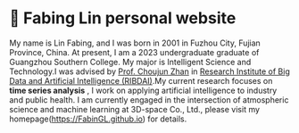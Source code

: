 # 🏃 Fabing Lin personal website
My name is Lin Fabing, and I was born in 2001 in Fuzhou City, Fujian Province, China. At present, I am a 2023 undergraduate graduate of Guangzhou Southern College. My major is Intelligent Science and Technology.I was advised by [Prof. Choujun Zhan](https://scholar.google.com/citations?user=CQjEUkAAAAAJ) in [Research Institute of Big Data and Artificial Intelligence (RIBDAI)](https://www.labxing.com/gnfc-ai-lab).My current research focuses on **time series analysis** , I work on applying artificial intelligence to industry and public health. I am currently engaged in the intersection of atmospheric science and machine learning at 3D-space Co., Ltd., please visit my homepage(https://FabinGL.github.io) for details.

